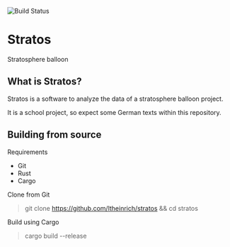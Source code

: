 ![Build Status](https://github.com/ltheinrich/stratos/workflows/Rust/badge.svg)

# Stratos
Stratosphere balloon

## What is Stratos?
Stratos is a software to analyze the data of a stratosphere balloon project.

It is a school project, so expect some German texts within this repository.

## Building from source
Requirements
 - Git
 - Rust
 - Cargo

Clone from Git
> git clone https://github.com/ltheinrich/stratos && cd stratos

Build using Cargo
> cargo build --release
